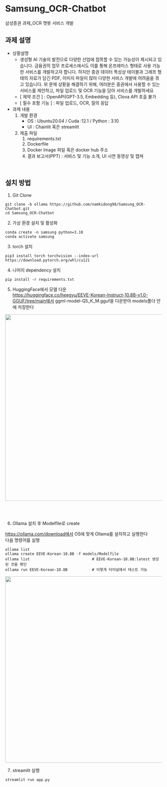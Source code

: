 # Samsung_OCR-Chatbot
삼성증권 과제_OCR 챗봇 서비스 개발


## 과제 설명

- 상황설명
    - 생성형 AI 기술의 발전으로 다양한 산업에 접목할 수 있는 가능성이 제시되고 있습니다. 
    금융권의 업무 프로세스에서도 이를 통해 온프레미스 형태로 사용 가능한 서비스를 개발하고자 합니다. 하지만 증권 데이터 특성상 테이블과 그래프 형태의 자료가 담긴 PDF, 이미지 파일이 많아 다양한 서비스 개발에 어려움을 겪고 있습니다. 위 문제 상황을 해결하기 위해, 여러분은 증권에서 사용할 수 있는 서비스를 제안하고, 파일 업로드 및 OCR 기능을 담아 서비스를 개발하세요
    - [ 제약 조건 ] : OpenAPI(GPT-3.5, Embedding 등), Clova API 호출 불가
    - [ 필수 포함 기능 ] : 파일 업로드, OCR,  질의 응답
- 과제 내용
    1. 개발 환경 
        - OS : Ubuntu20.04 / Cuda :12.1 / Python : 3.10
        - UI : Chainlit 혹은 streamlit
    2. 제출 파일
        1. requirements.txt
        2. Dockerfile 
        3. Docker Image 파일 혹은 docker hub 주소
        4. 결과 보고서(PPT) : 서비스 및 기능 소개, UI 시연 동영상 및 캡쳐

<br>

## 설치 방법

1. Git Clone
```
git clone -b ollama https://github.com/namkidong98/Samsung_OCR-Chatbot.git
cd Samsung_OCR-Chatbot
```

2. 가상 환경 설치 및 활성화
```linux
conda create -n samsung python=3.10
conda activate samsung
```

3. torch 설치
```
pip3 install torch torchvision --index-url https://download.pytorch.org/whl/cu121
```

4. 나머지 dependency 설치
```
pip install -r requirements.txt
```

5. HuggingFace에서 모델 다운     
https://huggingface.co/heegyu/EEVE-Korean-Instruct-10.8B-v1.0-GGUF/tree/main에서 ggml-model-Q5_K_M.gguf을 다운받아 models폴더 안에 저장한다

<img width=600 src="https://github.com/namkidong98/Samsung_OCR-Chatbot/assets/113520117/4af7058a-5869-4827-bb7a-aa0a85e86ea7">

<br><br>

6. Ollama 설치 후 Modelfile로 create

https://ollama.com/download에서 OS에 맞게 Ollama를 설치하고 실행한다    
다음 명령어를 실행
```
ollama list
ollama create EEVE-Korean-10.8B -f models/Modelfile
ollama list                            # EEVE-Korean-10.8B:latest 생성된 것을 확인
ollama run EEVE-Korean-10.8B           # 이렇게 터미널에서 테스트 가능 
```
<img width=600 src="https://github.com/namkidong98/Samsung_OCR-Chatbot/assets/113520117/a4332c8d-6de6-4073-a2ff-670dbb121939">

<br>

7. streamlit 실행
```
streamlit run app.py
```

